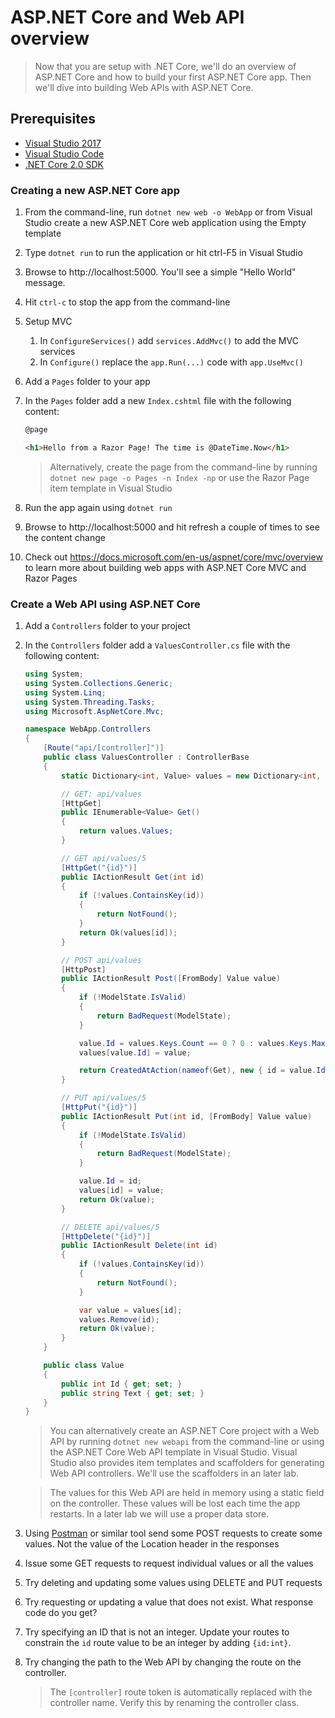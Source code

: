 # ASP.NET Core and Web API overview

> Now that you are setup with .NET Core, we'll do an overview of ASP.NET Core and how to build your first ASP.NET Core app. Then we'll dive into building Web APIs with ASP.NET Core.

## Prerequisites
* [Visual Studio 2017](https://www.visualstudio.com/thank-you-downloading-visual-studio/?sku=Community&rel=15)
* [Visual Studio Code](https://code.visualstudio.com)
* [.NET Core 2.0 SDK](https://www.microsoft.com/net/download/core)

### Creating a new ASP.NET Core app

1. From the command-line, run `dotnet new web -o WebApp` or from Visual Studio create a new  ASP.NET Core web application using the Empty template
1. Type `dotnet run` to run the application or hit ctrl-F5 in Visual Studio
1. Browse to http://localhost:5000. You'll see a simple "Hello World" message.
1. Hit `ctrl-c` to stop the app from the command-line
1. Setup MVC
    1. In `ConfigureServices()` add `services.AddMvc()` to add the MVC services
    1. In `Configure()` replace the `app.Run(...)` code with `app.UseMvc()`
1. Add a `Pages` folder to your app
1. In the `Pages` folder add a new `Index.cshtml` file with the following content:

    ```html
    @page

    <h1>Hello from a Razor Page! The time is @DateTime.Now</h1>
    ```

    > Alternatively, create the page from the command-line by running `dotnet new page -o Pages -n Index -np` or use the Razor Page item template in Visual Studio

1. Run the app again using `dotnet run`
1. Browse to http://localhost:5000 and hit refresh a couple of times to see the content change
1. Check out https://docs.microsoft.com/en-us/aspnet/core/mvc/overview to learn more about building web apps with ASP.NET Core MVC and Razor Pages

### Create a Web API using ASP.NET Core

1. Add a `Controllers` folder to your project
1. In the `Controllers` folder add a `ValuesController.cs` file with the following content:

    ```c#
    using System;
    using System.Collections.Generic;
    using System.Linq;
    using System.Threading.Tasks;
    using Microsoft.AspNetCore.Mvc;

    namespace WebApp.Controllers
    {
        [Route("api/[controller]")]
        public class ValuesController : ControllerBase
        {
            static Dictionary<int, Value> values = new Dictionary<int, Value>();

            // GET: api/values
            [HttpGet]
            public IEnumerable<Value> Get()
            {
                return values.Values;
            }

            // GET api/values/5
            [HttpGet("{id}")]
            public IActionResult Get(int id)
            {
                if (!values.ContainsKey(id))
                {
                    return NotFound();
                }
                return Ok(values[id]);
            }

            // POST api/values
            [HttpPost]
            public IActionResult Post([FromBody] Value value)
            {
                if (!ModelState.IsValid)
                {
                    return BadRequest(ModelState);
                }

                value.Id = values.Keys.Count == 0 ? 0 : values.Keys.Max() + 1;
                values[value.Id] = value;

                return CreatedAtAction(nameof(Get), new { id = value.Id }, value);
            }

            // PUT api/values/5
            [HttpPut("{id}")]
            public IActionResult Put(int id, [FromBody] Value value)
            {
                if (!ModelState.IsValid)
                {
                    return BadRequest(ModelState);
                }

                value.Id = id;
                values[id] = value;
                return Ok(value);
            }

            // DELETE api/values/5
            [HttpDelete("{id}")]
            public IActionResult Delete(int id)
            {
                if (!values.ContainsKey(id))
                {
                    return NotFound();
                }

                var value = values[id];
                values.Remove(id);
                return Ok(value);
            }
        }

        public class Value
        {
            public int Id { get; set; }
            public string Text { get; set; }
        }
    }
    ```

    > You can alternatively create an ASP.NET Core project with a Web API by running `dotnet new webapi` from the command-line or using the ASP.NET Core Web API template in Visual Studio. Visual Studio also provides item templates and scaffolders for generating Web API controllers. We'll use the scaffolders in an later lab.

    > The values for this Web API are held in memory using a static field on the controller. These values will be lost each time the app restarts. In a later lab we will use a proper data store.

1. Using [Postman](https://www.getpostman.com/) or similar tool send some POST requests to create some values. Not the value of the Location header in the responses
1. Issue some GET requests to request individual values or all the values
1. Try deleting and updating some values using DELETE and PUT requests
1. Try requesting or updating a value that does not exist. What response code do you get?
1. Try specifying an ID that is not an integer. Update your routes to constrain the `id` route value to be an integer by adding `{id:int}`.
1. Try changing the path to the Web API by changing the route on the controller. 

    > The `[controller]` route token is automatically replaced with the controller name. Verify this by renaming the controller class.